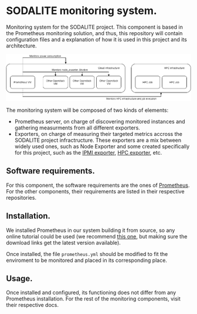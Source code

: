 # SODALITE monitoring system. 

Monitoring system for the SODALITE project. This component is based in the Prometheus monitoring solution, and thus, this repository will contain configuration files and a explanation of how it is used in this project and its architecture. 

![Simple monitoring system schema.](https://github.com/SODALITE-EU/monitoring-system/blob/master/monitoring_system.png)

The monitoring system will be composed of two kinds of elements:
- Prometheus server, on charge of discovering monitored instances and gathering measurments from all different exporters. 
- Exporters, on charge of measuring their targeted metrics accross the SODALITE project infractructure. These exporters are a mix between widely used ones, such as Node Exporter and some created specifically for this project, such as the [IPMI exporter](https://github.com/SODALITE-EU/ipmi-exporter), [HPC exporter](https://github.com/SODALITE-EU/hpc-exporter), etc. 

## Software requirements.

For this component, the software requirements are the ones of [Prometheus](https://prometheus.io/docs/prometheus/latest/installation/). For the other components, their requirements are listed in their respective repositories. 

## Installation. 

We installed Prometheus in our system building it from source, so any online tutorial could be used (we recommend [this one](https://www.digitalocean.com/community/tutorials/how-to-install-prometheus-on-ubuntu-16-04), but making sure the download links get the latest version available). 

Once installed, the file ```prometheus.yml``` should be modified to fit the enviroment to be monitored and placed in its corresponding place. 

## Usage. 

Once installed and configured, its functioning does not differ from any Prometheus installation. For the rest of the monitoring components, visit their respective docs.  
